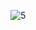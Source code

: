 ![5](https://user-images.githubusercontent.com/102294177/197362327-24a3ead2-9880-4c57-a00d-893fb9e2e3fe.jpg)
